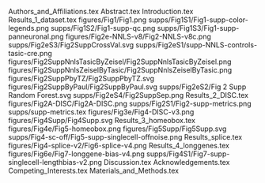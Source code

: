 Authors_and_Affiliations.tex
Abstract.tex
Introduction.tex
Results_1_dataset.tex
figures/Fig1/Fig1.png
supps/Fig1S1/Fig1-supp-color-legends.png
supps/Fig1S2/Fig1-supp-qc.png
supps/Fig1S3/Fig1-supp-panneuronal.png
figures/Fig2e-NNLS-v8/Fig2-NNLS-v8c.png
supps/Fig2eS3/Fig2SuppCrossVal.svg
supps/Fig2eS1/supp-NNLS-controls-tasic-cre.png
figures/Fig2SuppNnlsTasicByZeisel/Fig2SuppNnlsTasicByZeisel.png
figures/Fig2SuppNnlsZeiselByTasic/Fig2SuppNnlsZeiselByTasic.png
figures/Fig2SuppPbyTZ/Fig2SuppPbyTZ.svg
figures/Fig2SuppByPaul/Fig2SuppByPaul.svg
supps/Fig2eS2/Fig 2 Supp Random Forest.svg
supps/Fig2eS4/Fig2SuppSep.png
Results_2_DISC.tex
figures/Fig2A-DISC/Fig2A-DISC.png
supps/Fig2S1/Fig2-supp-metrics.png
supps/supp-metrics.tex
figures/Fig3e/Fig4-DISC-v3.png
figures/Fig4Supp/Fig4Supp.svg
Results_3_homeobox.tex
figures/Fig4e/Fig5-homeobox.png
figures/Fig5Supp/Fig5Supp.svg
supps/Fig4-sc-off/Fig5-supp-singlecell-offnoise.png
Results_splice.tex
figures/Fig4-splice-v2/Fig6-splice-v4.png
Results_4_longgenes.tex
figures/Fig6e/Fig7-longgene-bias-v4.png
supps/Fig4S1/Fig7-supp-singlecell-lengthbias-v2.png
Discussion.tex
Acknowledgements.tex
Competing_Interests.tex
Materials_and_Methods.tex